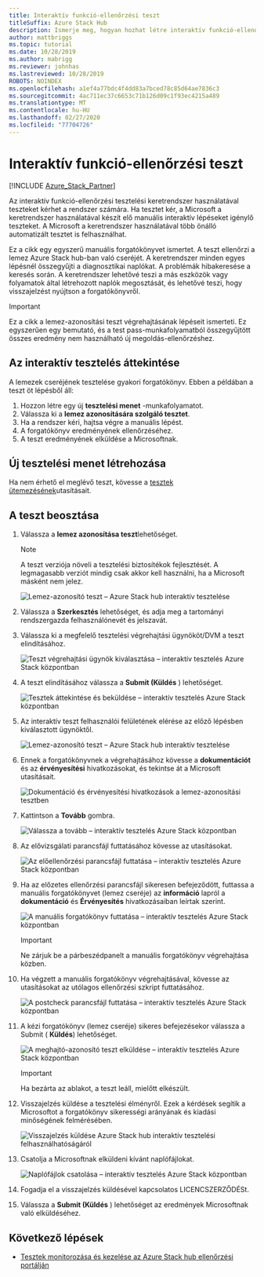 ```yaml
---
title: Interaktív funkció-ellenőrzési teszt
titleSuffix: Azure Stack Hub
description: Ismerje meg, hogyan hozhat létre interaktív funkció-ellenőrzési teszteket Azure Stack hubhoz szolgáltatásként történő érvényesítéssel.
author: mattbriggs
ms.topic: tutorial
ms.date: 10/28/2019
ms.author: mabrigg
ms.reviewer: johnhas
ms.lastreviewed: 10/28/2019
ROBOTS: NOINDEX
ms.openlocfilehash: a1ef4a77bdc4f4dd83a7bced78c85d64ae7836c3
ms.sourcegitcommit: 4ac711ec37c6653c71b126d09c1f93ec4215a489
ms.translationtype: MT
ms.contentlocale: hu-HU
ms.lasthandoff: 02/27/2020
ms.locfileid: "77704726"
---
```

# <a name="interactive-feature-verification-testing"></a>Interaktív funkció-ellenőrzési teszt  

[!INCLUDE [Azure_Stack_Partner](./includes/azure-stack-partner-appliesto.md)]

Az interaktív funkció-ellenőrzési tesztelési keretrendszer használatával teszteket kérhet a rendszer számára. Ha tesztet kér, a Microsoft a keretrendszer használatával készít elő manuális interaktív lépéseket igénylő teszteket. A Microsoft a keretrendszer használatával több önálló automatizált tesztet is felhasználhat.

Ez a cikk egy egyszerű manuális forgatókönyvet ismertet. A teszt ellenőrzi a lemez Azure Stack hub-ban való cseréjét. A keretrendszer minden egyes lépésnél összegyűjti a diagnosztikai naplókat. A problémák hibakeresése a keresés során. A keretrendszer lehetővé teszi a más eszközök vagy folyamatok által létrehozott naplók megosztását, és lehetővé teszi, hogy visszajelzést nyújtson a forgatókönyvről.

> [!Important]  
> Ez a cikk a lemez-azonosítási teszt végrehajtásának lépéseit ismerteti. Ez egyszerűen egy bemutató, és a test pass-munkafolyamatból összegyűjtött összes eredmény nem használható új megoldás-ellenőrzéshez.

## <a name="overview-of-interactive-testing"></a>Az interaktív tesztelés áttekintése

A lemezek cseréjének tesztelése gyakori forgatókönyv. Ebben a példában a teszt öt lépésből áll:

1. Hozzon létre egy új **tesztelési menet** -munkafolyamatot.
2. Válassza ki a **lemez azonosítására szolgáló tesztet**.
3. Ha a rendszer kéri, hajtsa végre a manuális lépést.
4. A forgatókönyv eredményének ellenőrzéséhez.
5. A teszt eredményének elküldése a Microsoftnak.

## <a name="create-a-new-test-pass"></a>Új tesztelési menet létrehozása

Ha nem érhető el meglévő teszt, kövesse a [tesztek ütemezésének](azure-stack-vaas-schedule-test-pass.md)utasításait.

## <a name="schedule-the-test"></a>A teszt beosztása

1. Válassza a **lemez azonosítása teszt**lehetőséget.

    > [!Note]  
    > A teszt verziója növeli a tesztelési biztosítékok fejlesztését. A legmagasabb verziót mindig csak akkor kell használni, ha a Microsoft másként nem jelez.

    ![Lemez-azonosító teszt – Azure Stack hub interaktív tesztelése](media/azure-stack-vaas-interactive-feature-verification/image4.png)

2. Válassza a **Szerkesztés** lehetőséget, és adja meg a tartományi rendszergazda felhasználónevét és jelszavát.

3. Válassza ki a megfelelő tesztelési végrehajtási ügynököt/DVM a teszt elindításához.

    ![Teszt végrehajtási ügynök kiválasztása – interaktív tesztelés Azure Stack központban](media/azure-stack-vaas-interactive-feature-verification/image5.png)

4. A teszt elindításához válassza a **Submit (Küldés** ) lehetőséget.

    ![Tesztek áttekintése és beküldése – interaktív tesztelés Azure Stack központban](media/azure-stack-vaas-interactive-feature-verification/image6.png)

5. Az interaktív teszt felhasználói felületének elérése az előző lépésben kiválasztott ügynöktől.

    ![Lemez-azonosító teszt – Azure Stack hub interaktív tesztelése](media/azure-stack-vaas-interactive-feature-verification/image8.png)

6. Ennek a forgatókönyvnek a végrehajtásához kövesse a **dokumentációt** és az **érvényesítési** hivatkozásokat, és tekintse át a Microsoft utasításait.

    ![Dokumentáció és érvényesítési hivatkozások a lemez-azonosítási tesztben](media/azure-stack-vaas-interactive-feature-verification/image9.png)

7. Kattintson a **Tovább** gombra.

    ![Válassza a tovább – interaktív tesztelés Azure Stack központban](media/azure-stack-vaas-interactive-feature-verification/image10.png)

8. Az elővizsgálati parancsfájl futtatásához kövesse az utasításokat.

    ![Az előellenőrzési parancsfájl futtatása – interaktív tesztelés Azure Stack központban](media/azure-stack-vaas-interactive-feature-verification/image11.png)

9. Ha az előzetes ellenőrzési parancsfájl sikeresen befejeződött, futtassa a manuális forgatókönyvet (lemez cseréje) az **információ** lapról a **dokumentáció** és **Érvényesítés** hivatkozásaiban leírtak szerint.

    ![A manuális forgatókönyv futtatása – interaktív tesztelés Azure Stack központban](media/azure-stack-vaas-interactive-feature-verification/image12.png)

    > [!Important]  
    > Ne zárjuk be a párbeszédpanelt a manuális forgatókönyv végrehajtása közben.

10. Ha végzett a manuális forgatókönyv végrehajtásával, kövesse az utasításokat az utólagos ellenőrzési szkript futtatásához.

    ![A postcheck parancsfájl futtatása – interaktív tesztelés Azure Stack központban](media/azure-stack-vaas-interactive-feature-verification/image13.png)

11. A kézi forgatókönyv (lemez cseréje) sikeres befejezésekor válassza a Submit ( **Küldés**) lehetőséget.

    ![A meghajtó-azonosító teszt elküldése – interaktív tesztelés Azure Stack központban](media/azure-stack-vaas-interactive-feature-verification/image14.png)

    > [!Important]  
    > Ha bezárta az ablakot, a teszt leáll, mielőtt elkészült.

12. Visszajelzés küldése a tesztelési élményről. Ezek a kérdések segítik a Microsoftot a forgatókönyv sikerességi arányának és kiadási minőségének felmérésében.

    ![Visszajelzés küldése Azure Stack hub interaktív tesztelési felhasználhatóságáról](media/azure-stack-vaas-interactive-feature-verification/image15.png)

13. Csatolja a Microsoftnak elküldeni kívánt naplófájlokat.

    ![Naplófájlok csatolása – interaktív tesztelés Azure Stack központban](media/azure-stack-vaas-interactive-feature-verification/image16.png)

14. Fogadja el a visszajelzés küldésével kapcsolatos LICENCSZERZŐDÉSt.

15. Válassza a **Submit (Küldés** ) lehetőséget az eredmények Microsoftnak való elküldéséhez.

## <a name="next-steps"></a>Következő lépések

- [Tesztek monitorozása és kezelése az Azure Stack hub ellenőrzési portálján](azure-stack-vaas-monitor-test.md)
